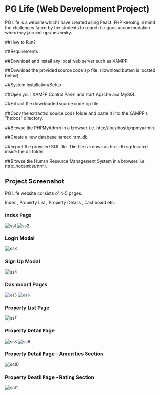 # PG Life (Web Development Project)

PG Life is a website which I have created using React ,PHP keeping in mind the challenges faced by the students to search for good accommodation when they join college/university.

##How to Run?

##Requirements

##Download and Install any local web server such as XAMPP.

##Download the provided source code zip file. (download button is located below)

##System Installation/Setup

##Open your XAMPP Control Panel and start Apache and MySQL.

##Extract the downloaded source code zip file.

##Copy the extracted source code folder and paste it into the XAMPP's "htdocs" directory.

##Browse the PHPMyAdmin in a browser. i.e. http://localhost/phpmyadmin.

##Create a new database named hrm_db.

##Import the provided SQL file. The file is known as hrm_db.sql located inside the db folder.

##Browse the Human Resource Management System in a browser. i.e. http://localhost/hrm/.

## Project Screenshot

PG Life website consists of 4-5 pages. 

Index , Property List , Property Details , Dashboard etc.


### Index Page
![ss1](https://user-images.githubusercontent.com/88366253/147323134-08a4b394-a4c1-4fad-b955-93cadeb681fb.png)
![ss2](https://user-images.githubusercontent.com/88366253/147323285-996e3fca-1cfd-48bc-9590-35cdf95d9549.png)


### Login Modal
![ss3](https://user-images.githubusercontent.com/88366253/147323307-d888da99-0fc5-4f8b-ad0e-b3fc4d746458.png)


### Sign Up Modal
![ss4](https://user-images.githubusercontent.com/88366253/147323332-c51b114c-18f6-4c5e-9221-a2aaa7072e94.png)


### Dashboard Pages
![ss5](https://user-images.githubusercontent.com/88366253/147323354-121b2071-e28b-4be1-9ab4-ed1df4db6da3.png)
![ss6](https://user-images.githubusercontent.com/88366253/147323369-326c3caf-899f-4d07-89ed-57a597557a91.png)


### Property List Page
![ss7](https://user-images.githubusercontent.com/88366253/147323390-69ff6247-65e9-41cc-8188-2cc98f25a961.png)


### Property Detail Page
![ss8](https://user-images.githubusercontent.com/88366253/147323411-b053d489-d153-4745-a4ea-dca19daf1bc2.png)
![ss9](https://user-images.githubusercontent.com/88366253/147323461-f341eae3-b796-47da-8516-52f5cd49f9fb.png)


### Property Detail Page - Amenities Section
![ss10](https://user-images.githubusercontent.com/88366253/147323496-39a5561b-50e8-489c-82ba-629cc4d19569.png)


### Property Deatil Page - Rating Section
![ss11](https://user-images.githubusercontent.com/88366253/147323512-4eccad34-30a6-4917-940f-0119d6dfb884.png)
